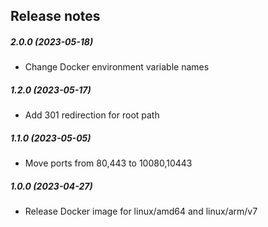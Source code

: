 Release notes
-------------
##### 2.0.0 (2023-05-18)
 * Change Docker environment variable names

##### 1.2.0 (2023-05-17)
 * Add 301 redirection for root path 

##### 1.1.0 (2023-05-05)
 * Move ports from 80,443 to 10080,10443

##### 1.0.0 (2023-04-27)
 * Release Docker image for linux/amd64 and linux/arm/v7

